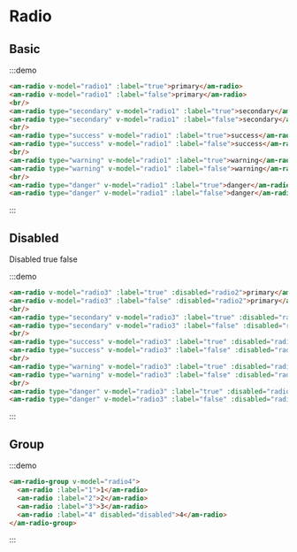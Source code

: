 # Radio

## Basic

:::demo
```html
<am-radio v-model="radio1" :label="true">primary</am-radio>
<am-radio v-model="radio1" :label="false">primary</am-radio>
<br/>
<am-radio type="secondary" v-model="radio1" :label="true">secondary</am-radio>
<am-radio type="secondary" v-model="radio1" :label="false">secondary</am-radio>
<br/>
<am-radio type="success" v-model="radio1" :label="true">success</am-radio>
<am-radio type="success" v-model="radio1" :label="false">success</am-radio>
<br/>
<am-radio type="warning" v-model="radio1" :label="true">warning</am-radio>
<am-radio type="warning" v-model="radio1" :label="false">warning</am-radio>
<br/>
<am-radio type="danger" v-model="radio1" :label="true">danger</am-radio>
<am-radio type="danger" v-model="radio1" :label="false">danger</am-radio>
```
:::

## Disabled

<label>Disabled
  <am-radio v-model="radio2" :label="true">true</am-radio>
  <am-radio v-model="radio2" :label="false">false</am-radio>
</label>

:::demo
```html
<am-radio v-model="radio3" :label="true" :disabled="radio2">primary</am-radio>
<am-radio v-model="radio3" :label="false" :disabled="radio2">primary</am-radio>
<br/>
<am-radio type="secondary" v-model="radio3" :label="true" :disabled="radio2">secondary</am-radio>
<am-radio type="secondary" v-model="radio3" :label="false" :disabled="radio2">secondary</am-radio>
<br/>
<am-radio type="success" v-model="radio3" :label="true" :disabled="radio2">success</am-radio>
<am-radio type="success" v-model="radio3" :label="false" :disabled="radio2">success</am-radio>
<br/>
<am-radio type="warning" v-model="radio3" :label="true" :disabled="radio2">warning</am-radio>
<am-radio type="warning" v-model="radio3" :label="false" :disabled="radio2">warning</am-radio>
<br/>
<am-radio type="danger" v-model="radio3" :label="true" :disabled="radio2">danger</am-radio>
<am-radio type="danger" v-model="radio3" :label="false" :disabled="radio2">danger</am-radio>
```
:::

## Group

:::demo
```html
<am-radio-group v-model="radio4">
  <am-radio :label="1">1</am-radio>
  <am-radio :label="2">2</am-radio>
  <am-radio :label="3">3</am-radio>
  <am-radio :label="4" disabled="disabled">4</am-radio>
</am-radio-group>
```
:::

<script>
import PageMixin from '@/mixins/page'

export default {
  mixins: [
    PageMixin,
  ],
  data () {
    return {
      radio1: true,
      radio2: true,
      radio3: true,
      radio4: 1,
    }
  },
}
</script>
